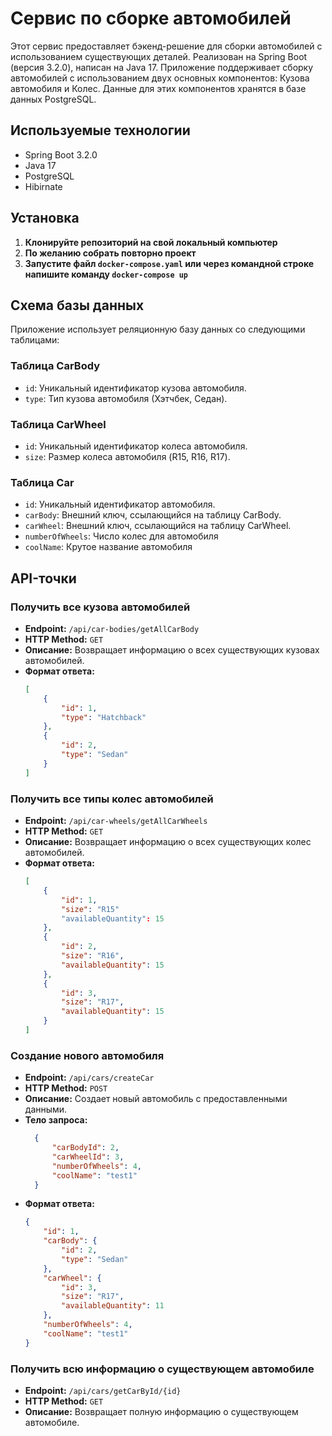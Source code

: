 # Сервис по сборке автомобилей

Этот сервис предоставляет бэкенд-решение для сборки автомобилей с использованием существующих деталей. 
Реализован на Spring Boot (версия 3.2.0), написан на Java 17. Приложение поддерживает сборку автомобилей с использованием двух основных компонентов: Кузова автомобиля и Колес. Данные для этих компонентов хранятся в базе данных PostgreSQL.

## Используемые технологии
- Spring Boot 3.2.0
- Java 17
- PostgreSQL
- Hibirnate

## Установка
  1. **Клонируйте репозиторий на свой локальный компьютер**
  2. **По желанию собрать повторно проект**
  3. **Запустите файл `docker-compose.yaml` или через командной строке напишите команду `docker-compose up`**

## Схема базы данных 
Приложение использует реляционную базу данных со следующими таблицами:

### Таблица CarBody

- `id`: Уникальный идентификатор кузова автомобиля.
- `type`: Тип кузова автомобиля (Хэтчбек, Седан).

### Таблица CarWheel

- `id`: Уникальный идентификатор колеса автомобиля.
- `size`: Размер колеса автомобиля (R15, R16, R17).

### Таблица Car

- `id`: Уникальный идентификатор автомобиля.
- `carBody`: Внешний ключ, ссылающийся на таблицу CarBody.
- `carWheel`: Внешний ключ, ссылающийся на таблицу CarWheel.
- `numberOfWheels`: Число колес для автомобиля
- `coolName`: Крутое название автомобиля

## API-точки

### Получить все кузова автомобилей

- **Endpoint:** `/api/car-bodies/getAllCarBody`
- **HTTP Method:** `GET`
- **Описание:** Возвращает информацию о всех существующих кузовах автомобилей.
- **Формат ответа:**
  ```json
  [
      {
          "id": 1,
          "type": "Hatchback"
      },
      {
          "id": 2,
          "type": "Sedan"
      }
  ]

### Получить все типы колес автомобилей

- **Endpoint:** `/api/car-wheels/getAllCarWheels`
- **HTTP Method:** `GET`
- **Описание:** Возвращает информацию о всех существующих колес автомобилей.
- **Формат ответа:**
  ```json
  [
      {
          "id": 1,
          "size": "R15"
          "availableQuantity": 15
      },
      {
          "id": 2,
          "size": "R16",
          "availableQuantity": 15
      },
      {
          "id": 3,
          "size": "R17",
          "availableQuantity": 15
      }
  ]

### Создание нового автомобиля

- **Endpoint:** `/api/cars/createCar`
- **HTTP Method:** `POST`
- **Описание:** Создает новый автомобиль с предоставленными данными.
- **Тело запроса:**
  ```json
    {
        "carBodyId": 2,
        "carWheelId": 3,
        "numberOfWheels": 4,
        "coolName": "test1"
    }  

- **Формат ответа:**
  ```json
  {
      "id": 1,
      "carBody": {
          "id": 2,
          "type": "Sedan"
      },
      "carWheel": {
          "id": 3,
          "size": "R17",
          "availableQuantity": 11
      },
      "numberOfWheels": 4,
      "coolName": "test1"
  }


### Получить всю информацию о существующем автомобиле

- **Endpoint:** `/api/cars/getCarById/{id}`
- **HTTP Method:** `GET`
- **Описание:**  Возвращает полную информацию о существующем автомобиле.
